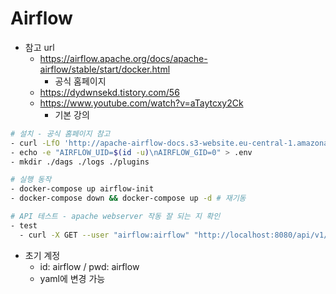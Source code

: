 # Airflow
- 참고 url
  - https://airflow.apache.org/docs/apache-airflow/stable/start/docker.html
      - 공식 홈페이지
  - https://dydwnsekd.tistory.com/56
  - https://www.youtube.com/watch?v=aTaytcxy2Ck
    - 기본 강의
    
```bash
# 설치 - 공식 홈페이지 참고
- curl -LfO 'http://apache-airflow-docs.s3-website.eu-central-1.amazonaws.com/docs/apache-airflow/latest/docker-compose.yaml' # - airflow에서 제공하는 docker-compose.yml을 다운로드 
- echo -e "AIRFLOW_UID=$(id -u)\nAIRFLOW_GID=0" > .env
- mkdir ./dags ./logs ./plugins
```
```bash
# 실행 동작
- docker-compose up airflow-init
- docker-compose down && docker-compose up -d # 재기동
```
```bash
# API 테스트 - apache webserver 작동 잘 되는 지 확인
- test
  - curl -X GET --user "airflow:airflow" "http://localhost:8080/api/v1/dags"
```

- 초기 계정
  - id: airflow / pwd: airflow
  - yaml에 변경 가능




